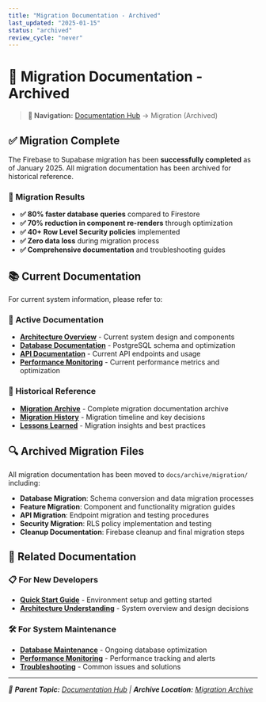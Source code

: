 ```yaml
---
title: "Migration Documentation - Archived"
last_updated: "2025-01-15"
status: "archived"
review_cycle: "never"
---
```


# 📁 Migration Documentation - Archived

> **📍 Navigation:** [Documentation Hub](../README.md) → Migration (Archived)

## ✅ Migration Complete

The Firebase to Supabase migration has been **successfully completed** as of January 2025. All migration documentation has been archived for historical reference.

### **🎯 Migration Results**
- **✅ 80% faster database queries** compared to Firestore
- **✅ 70% reduction in component re-renders** through optimization
- **✅ 40+ Row Level Security policies** implemented
- **✅ Zero data loss** during migration process
- **✅ Comprehensive documentation** and troubleshooting guides

## 📚 Current Documentation

For current system information, please refer to:

### **🔧 Active Documentation**
- **[Architecture Overview](../architecture/README.md)** - Current system design and components
- **[Database Documentation](../database/README.md)** - PostgreSQL schema and optimization
- **[API Documentation](../api/README.md)** - Current API endpoints and usage
- **[Performance Monitoring](../performance/README.md)** - Current performance metrics and optimization

### **📖 Historical Reference**
- **[Migration Archive](../archive/migration/)** - Complete migration documentation archive
- **[Migration History](../history/README.md)** - Migration timeline and key decisions
- **[Lessons Learned](../lessons-learned/README.md)** - Migration insights and best practices

## 🔍 Archived Migration Files

All migration documentation has been moved to `docs/archive/migration/` including:

- **Database Migration**: Schema conversion and data migration processes
- **Feature Migration**: Component and functionality migration guides  
- **API Migration**: Endpoint migration and testing procedures
- **Security Migration**: RLS policy implementation and testing
- **Cleanup Documentation**: Firebase cleanup and final migration steps

## 🔄 Related Documentation

### **📋 For New Developers**
- **[Quick Start Guide](../setup/README.md)** - Environment setup and getting started
- **[Architecture Understanding](../architecture/README.md)** - System overview and design decisions

### **🛠️ For System Maintenance**
- **[Database Maintenance](../database/maintenance.md)** - Ongoing database optimization
- **[Performance Monitoring](../performance/monitoring.md)** - Performance tracking and alerts
- **[Troubleshooting](../troubleshooting/README.md)** - Common issues and solutions

---

*📍 **Parent Topic:** [Documentation Hub](../README.md) | **Archive Location:** [Migration Archive](../archive/migration/)* 